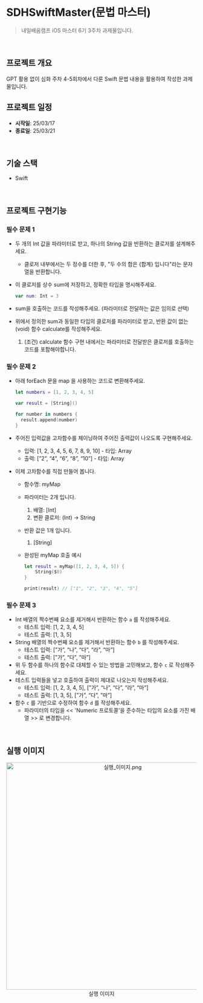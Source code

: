 #  SDHSwiftMaster(문법 마스터)

> 내일배움캠프 iOS 마스터 6기 3주차 과제물입니다.
<br/>

## 프로젝트 개요

GPT 활용 없이 심화 주차 4-5회차에서 다룬 Swift 문법 내용을 활용하여 작성한 과제물입니다.
<br/>

## 프로젝트 일정

- **시작일**: 25/03/17
- **종료일**: 25/03/21
<br/>

## 기술 스택
- Swift
<br/>

## 프로젝트 구현기능

### 필수 문제 1

- 두 개의 Int 값을 파라미터로 받고, 하나의 String 값을 반환하는 클로저를 설계해주세요.
    - 클로저 내부에서는 두 정수를 더한 후, "두 수의 합은 {합계} 입니다"라는 문자열을 반환합니다.
- 이 클로저를 상수 sum에 저장하고, 정확한 타입을 명시해주세요.
    
    ```swift
    var num: Int = 3
    ```
    
- sum을 호출하는 코드를 작성해주세요. (파라미터로 전달하는 값은 임의로 선택)
- 위에서 정의한 sum과 동일한 타입의 클로저를 파라미터로 받고, 반환 값이 없는(void) 함수 calculate를 작성해주세요.
    1. (조건) calculate 함수 구현 내에서는 파라미터로 전달받은 클로저를 호출하는 코드를 포함해야합니다.

### 필수 문제 2

- 아래 forEach 문을 map 을 사용하는 코드로 변환해주세요.
    
    ```swift
    let numbers = [1, 2, 3, 4, 5]
    
    var result = [String]()
    
    for number in numbers {
      result.append(number)
    }
    ```
    
- 주어진 입력값을 고차함수를 체이닝하여 주어진 출력값이 나오도록 구현해주세요.
    - 입력: [1, 2, 3, 4, 5, 6, 7, 8, 9, 10] - 타입: Array<Int>
    - 출력: [”2”, “4”, “6”, “8”, “10”] - 타입: Array<String>
        
- 이제 고차함수를 직접 만들어 봅니다.
    - 함수명: myMap
    - 파라미터는 2개 입니다.
        1. 배열: [Int] 
        2. 변환 클로저: (Int) → String
    - 반환 값은 1개 입니다.
        1. [String]
    - 완성된 myMap 호출 예시
        
        ```swift
        let result = myMap([1, 2, 3, 4, 5]) {
            String($0)
        }
        
        print(result) // ["1", "2", "3", "4", "5"]
        ```
        

### 필수 문제 3

- Int 배열의 짝수번째 요소를 제거해서 반환하는 함수 `a` 를 작성해주세요.
    - 테스트 입력: [1, 2, 3, 4, 5]
    - 테스트 출력: [1, 3, 5]
- String 배열의 짝수번째 요소를 제거해서 반환하는 함수 `b` 를 작성해주세요.
    - 테스트 입력: [”가”, “나”, “다”, “라”, “마”]
    - 테스트 출력: [”가”, “다”, ”마”]
- 위 두 함수를 하나의 함수로 대체할 수 있는 방법을 고민해보고, 함수 `c` 로 작성해주세요.
- 테스트 입력들을 넣고 호출하여 출력이 제대로 나오는지 작성해주세요.
    - 테스트 입력: [1, 2, 3, 4, 5], [”가”, “나”, “다”, “라”, “마”]
    - 테스트 출력: [1, 3, 5], [”가”, “다”, ”마”]
- 함수 `c` 를 기반으로 수정하여 함수 `d` 를 작성해주세요.
    - 파라미터의 타입을 << 'Numeric 프로토콜'을 준수하는 타입의 요소를 가진 배열 >> 로 변경합니다.
<br/>

## 실행 이미지

<p align="center">
  <img src="https://github.com/nbcampMasterChapter2Team4/SDHSwiftMaster/blob/main/Resources/실행_이미지.png" alt="실행_이미지.png" width="600">
  <br/>
  실행 이미지
  <br/>
</p>
